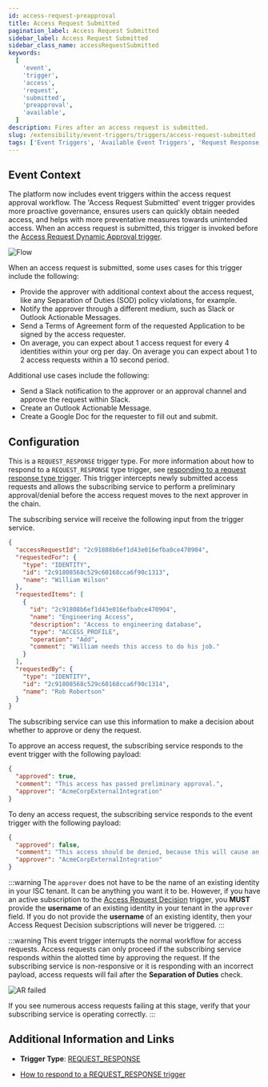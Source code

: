 ```yaml
---
id: access-request-preapproval
title: Access Request Submitted
pagination_label: Access Request Submitted
sidebar_label: Access Request Submitted
sidebar_class_name: accessRequestSubmitted
keywords:
  [
    'event',
    'trigger',
    'access',
    'request',
    'submitted',
    'preapproval',
    'available',
  ]
description: Fires after an access request is submitted.
slug: /extensibility/event-triggers/triggers/access-request-submitted
tags: ['Event Triggers', 'Available Event Triggers', 'Request Response']
---
```


## Event Context

The platform now includes event triggers within the access request approval workflow. The 'Access Request Submitted' event trigger provides more proactive governance, ensures users can quickly obtain needed access, and helps with more preventative measures towards unintended access. When an access request is submitted, this trigger is invoked before the [Access Request Dynamic Approval trigger](./access-request-dynamic-approval.md).

![Flow](./img/access-request-preapproval-path.png)

When an access request is submitted, some uses cases for this trigger include the following:

- Provide the approver with additional context about the access request, like any Separation of Duties (SOD) policy violations, for example.
- Notify the approver through a different medium, such as Slack or Outlook Actionable Messages.
- Send a Terms of Agreement form of the requested Application to be signed by the access requester.
- On average, you can expect about 1 access request for every 4 identities within your org per day. On average you can expect about 1 to 2 access requests within a 10 second period.

Additional use cases include the following:

- Send a Slack notification to the approver or an approval channel and approve the request within Slack.
- Create an Outlook Actionable Message.
- Create a Google Doc for the requester to fill out and submit.

## Configuration

This is a `REQUEST_RESPONSE` trigger type. For more information about how to respond to a `REQUEST_RESPONSE` type trigger, see [responding to a request response type trigger](../responding-to-a-request-response-trigger.mdx). This trigger intercepts newly submitted access requests and allows the subscribing service to perform a preliminary approval/denial before the access request moves to the next approver in the chain.

The subscribing service will receive the following input from the trigger service.

<!-- The input schema can be found in the [API specification](https://developer.sailpoint.com/apis/beta/#section/Access-Request-Pre-Approval-Event-Trigger-Input): -->

```json
{
  "accessRequestId": "2c91808b6ef1d43e016efba0ce470904",
  "requestedFor": {
    "type": "IDENTITY",
    "id": "2c91808568c529c60168cca6f90c1313",
    "name": "William Wilson"
  },
  "requestedItems": [
    {
      "id": "2c91808b6ef1d43e016efba0ce470904",
      "name": "Engineering Access",
      "description": "Access to engineering database",
      "type": "ACCESS_PROFILE",
      "operation": "Add",
      "comment": "William needs this access to do his job."
    }
  ],
  "requestedBy": {
    "type": "IDENTITY",
    "id": "2c91808568c529c60168cca6f90c1314",
    "name": "Rob Robertson"
  }
}
```

The subscribing service can use this information to make a decision about whether to approve or deny the request.

<!-- The output schema can be found in the [API specification](https://developer.sailpoint.com/apis/beta/#section/Access-Request-Pre-Approval-Event-Trigger-Output).   -->

To approve an access request, the subscribing service responds to the event trigger with the following payload:

```json
{
  "approved": true,
  "comment": "This access has passed preliminary approval.",
  "approver": "AcmeCorpExternalIntegration"
}
```

To deny an access request, the subscribing service responds to the event trigger with the following payload:

```json
{
  "approved": false,
  "comment": "This access should be denied, because this will cause an SOD violation.",
  "approver": "AcmeCorpExternalIntegration"
}
```

:::warning The `approver` does not have to be the name of an existing identity in your ISC tenant. It can be anything you want it to be. However, if you have an active subscription to the [Access Request Decision](./access-request-decision.md) trigger, you **MUST** provide the **username** of an existing identity in your tenant in the `approver` field. If you do not provide the **username** of an existing identity, then your Access Request Decision subscriptions will never be triggered. :::

:::warning This event trigger interrupts the normal workflow for access requests. Access requests can only proceed if the subscribing service responds within the alotted time by approving the request. If the subscribing service is non-responsive or it is responding with an incorrect payload, access requests will fail after the **Separation of Duties** check.

![AR failed](./img/access-request-preapproval-failure.png)

If you see numerous access requests failing at this stage, verify that your subscribing service is operating correctly. :::

## Additional Information and Links

- **Trigger Type**: [REQUEST_RESPONSE](../trigger-types.md#response-required)
<!-- [Input Schema](https://developer.sailpoint.com/apis/beta/#section/Access-Request-Pre-Approval-Event-Trigger-Input)
[Output Schema](https://developer.sailpoint.com/apis/beta/#section/Access-Request-Pre-Approval-Event-Trigger-Output) -->
- [How to respond to a REQUEST_RESPONSE trigger](../responding-to-a-request-response-trigger.mdx)
